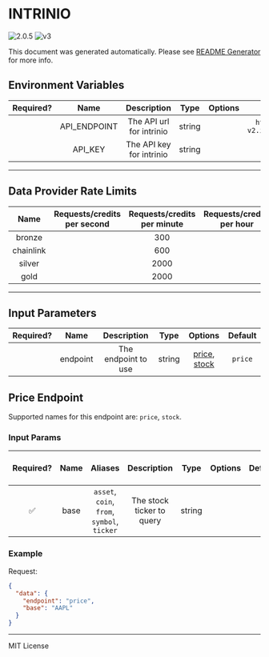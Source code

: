 # INTRINIO

![2.0.5](https://img.shields.io/github/package-json/v/smartcontractkit/external-adapters-js?filename=packages/sources/intrinio/package.json) ![v3](https://img.shields.io/badge/framework%20version-v3-blueviolet)

This document was generated automatically. Please see [README Generator](../../scripts#readme-generator) for more info.

## Environment Variables

| Required? |     Name     |       Description        |  Type  | Options |            Default             |
| :-------: | :----------: | :----------------------: | :----: | :-----: | :----------------------------: |
|           | API_ENDPOINT | The API url for intrinio | string |         | `https://api-v2.intrinio.com/` |
|           |   API_KEY    | The API key for intrinio | string |         |                                |

---

## Data Provider Rate Limits

|   Name    | Requests/credits per second | Requests/credits per minute | Requests/credits per hour | Note |
| :-------: | :-------------------------: | :-------------------------: | :-----------------------: | :--: |
|  bronze   |                             |             300             |                           |      |
| chainlink |                             |             600             |                           |      |
|  silver   |                             |            2000             |                           |      |
|   gold    |                             |            2000             |                           |      |

---

## Input Parameters

| Required? |   Name   |     Description     |  Type  |                      Options                       | Default |
| :-------: | :------: | :-----------------: | :----: | :------------------------------------------------: | :-----: |
|           | endpoint | The endpoint to use | string | [price](#price-endpoint), [stock](#price-endpoint) | `price` |

## Price Endpoint

Supported names for this endpoint are: `price`, `stock`.

### Input Params

| Required? | Name |                   Aliases                   |        Description        |  Type  | Options | Default | Depends On | Not Valid With |
| :-------: | :--: | :-----------------------------------------: | :-----------------------: | :----: | :-----: | :-----: | :--------: | :------------: |
|    ✅     | base | `asset`, `coin`, `from`, `symbol`, `ticker` | The stock ticker to query | string |         |         |            |                |

### Example

Request:

```json
{
  "data": {
    "endpoint": "price",
    "base": "AAPL"
  }
}
```

---

MIT License

